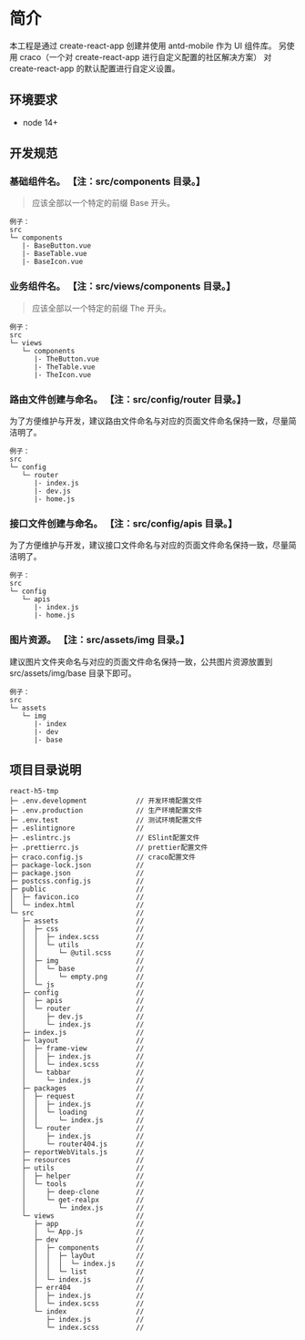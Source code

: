<!--
 * @Descripttion: 项目描述文件
 * @version:
 * @Author: zhoukai
 * @Date: 2022-07-28 09:54:02
 * @LastEditors: zhoukai
 * @LastEditTime: 2022-08-03 17:06:23
-->

# 简介

本工程是通过 create-react-app 创建并使用 antd-mobile 作为 UI 组件库。
另使用 craco（一个对 create-react-app 进行自定义配置的社区解决方案） 对 create-react-app 的默认配置进行自定义设置。

## 环境要求

-   node 14+

## 开发规范

### 基础组件名。 【注：src/components 目录。】

> 应该全部以一个特定的前缀 Base 开头。

```
例子：
src
└─ components
   |- BaseButton.vue
   |- BaseTable.vue
   |- BaseIcon.vue
```

### 业务组件名。 【注：src/views/components 目录。】

> 应该全部以一个特定的前缀 The 开头。

```
例子：
src
└─ views
   └─ components
      |- TheButton.vue
      |- TheTable.vue
      |- TheIcon.vue
```

### 路由文件创建与命名。 【注：src/config/router 目录。】

为了方便维护与开发，建议路由文件命名与对应的页面文件命名保持一致，尽量简洁明了。

```
例子：
src
└─ config
   └─ router
      |- index.js
      |- dev.js
      |- home.js
```

### 接口文件创建与命名。 【注：src/config/apis 目录。】

为了方便维护与开发，建议接口文件命名与对应的页面文件命名保持一致，尽量简洁明了。

```
例子：
src
└─ config
   └─ apis
      |- index.js
      |- home.js
```

### 图片资源。 【注：src/assets/img 目录。】

建议图片文件夹命名与对应的页面文件命名保持一致，公共图片资源放置到 src/assets/img/base 目录下即可。

```
例子：
src
└─ assets
   └─ img
      |- index
      |- dev
      |- base
```

## 项目目录说明

```
react-h5-tmp
├─ .env.development            // 开发环境配置文件
├─ .env.production             // 生产环境配置文件
├─ .env.test                   // 测试环境配置文件
├─ .eslintignore               //
├─ .eslintrc.js                // ESlint配置文件
├─ .prettierrc.js              // prettier配置文件
├─ craco.config.js             // craco配置文件
├─ package-lock.json           //
├─ package.json                //
├─ postcss.config.js           //
├─ public                      //
│  ├─ favicon.ico              //
│  └─ index.html               //
└─ src                         //
   ├─ assets                   //
   │  ├─ css                   //
   │  │  ├─ index.scss         //
   │  │  └─ utils              //
   │  │     └─ @util.scss      //
   │  ├─ img                   //
   │  │  └─ base               //
   │  │     └─ empty.png       //
   │  └─ js                    //
   ├─ config                   //
   │  ├─ apis                  //
   │  └─ router                //
   │     ├─ dev.js             //
   │     └─ index.js           //
   ├─ index.js                 //
   ├─ layout                   //
   │  ├─ frame-view            //
   │  │  ├─ index.js           //
   │  │  └─ index.scss         //
   │  └─ tabbar                //
   │     └─ index.js           //
   ├─ packages                 //
   │  ├─ request               //
   │  │  ├─ index.js           //
   │  │  └─ loading            //
   │  │     └─ index.js        //
   │  └─ router                //
   │     ├─ index.js           //
   │     └─ router404.js       //
   ├─ reportWebVitals.js       //
   ├─ resources                //
   ├─ utils                    //
   │  ├─ helper                //
   │  └─ tools                 //
   │     ├─ deep-clone         //
   │     └─ get-realpx         //
   │        └─ index.js        //
   └─ views                    //
      ├─ app                   //
      │  └─ App.js             //
      ├─ dev                   //
      │  ├─ components         //
      │  │  ├─ layOut          //
      │  │  │  └─ index.js     //
      │  │  └─ list            //
      │  └─ index.js           //
      ├─ err404                //
      │  ├─ index.js           //
      │  └─ index.scss         //
      └─ index                 //
         ├─ index.js           //
         └─ index.scss         //

```
